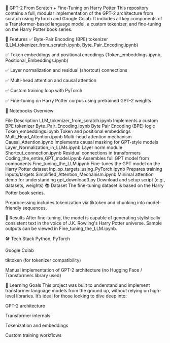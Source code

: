 🧠 GPT-2 From Scratch + Fine-Tuning on Harry Potter
This repository contains a full, modular implementation of the GPT-2 architecture from scratch using PyTorch and Google Colab. It includes all key components of a Transformer-based language model, a custom tokenizer, and fine-tuning on the Harry Potter book series.

🔧 Features
✅ Byte-Pair Encoding (BPE) tokenizer (LLM_tokenizer_from_scratch.ipynb, Byte_Pair_Encoding.ipynb)

✅ Token embeddings and positional encodings (Token_embeddings.ipynb, Positional_Embeddings.ipynb)

✅ Layer normalization and residual (shortcut) connections

✅ Multi-head attention and causal attention

✅ Custom training loop with PyTorch

✅ Fine-tuning on Harry Potter corpus using pretrained GPT-2 weights

📁 Notebooks Overview

File	Description
LLM_tokenizer_from_scratch.ipynb	Implements a custom BPE tokenizer
Byte_Pair_Encoding.ipynb	Byte Pair Encoding (BPE) logic
Token_embeddings.ipynb	Token and positional embeddings
Multi_Head_Attention.ipynb	Multi-head attention mechanism
Causal_Attention.ipynb	Implements causal masking for GPT-style models
Layer_Normalization_in_LLMs.ipynb	Layer norm module
Shortcut_connection.ipynb	Residual connections in transformers
Coding_the_entire_GPT_model.ipynb	Assembles full GPT model from components
Fine_tuning_the_LLM.ipynb	Fine-tunes the GPT model on the Harry Potter dataset
Inp_op_targets_using_PyTorch.ipynb	Prepares training inputs/targets
Simplified_Attention_Mechanism.ipynb	Minimal attention demo for understanding
gpt_download3.py	Download and setup script (e.g., datasets, weights)
📚 Dataset
The fine-tuning dataset is based on the Harry Potter book series.

Preprocessing includes tokenization via tiktoken and chunking into model-friendly sequences.

🚀 Results
After fine-tuning, the model is capable of generating stylistically consistent text in the voice of J.K. Rowling's Harry Potter universe. Sample outputs can be viewed in Fine_tuning_the_LLM.ipynb.

🛠️ Tech Stack
Python, PyTorch

Google Colab

tiktoken (for tokenizer compatibility)

Manual implementation of GPT-2 architecture (no Hugging Face / Transformers library used)

🧠 Learning Goals
This project was built to understand and implement transformer language models from the ground up, without relying on high-level libraries. It’s ideal for those looking to dive deep into:

GPT-2 architecture

Transformer internals

Tokenization and embeddings

Custom training workflows
